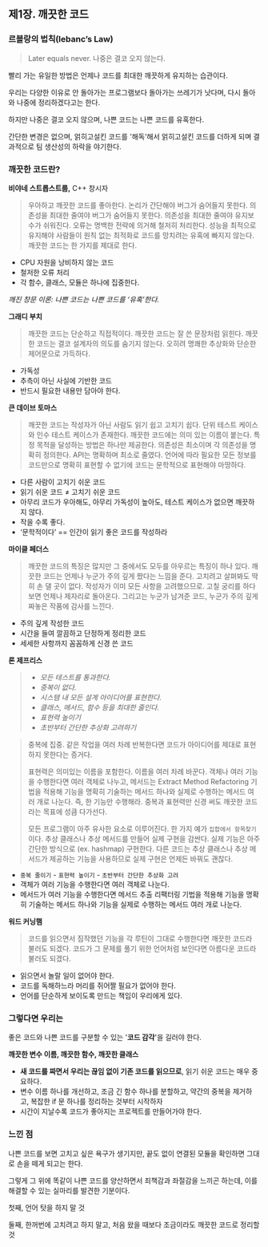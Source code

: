 ## 제1장. 깨끗한 코드
### 르블랑의 법칙(lebanc’s Law)
> Later equals never. 나중은 결코 오지 않는다.

빨리 가는 유일한 방법은 언제나 코드를 최대한 깨끗하게 유지하는 습관이다.

우리는 다양한 이유로 안 돌아가는 프로그램보다 돌아가는 쓰레기가 낫다며, 다시 돌아와 나중에 정리하겠다고는 한다.

하지만 나중은 결코 오지 않으며, 나쁜 코드는 나쁜 코드를 유혹한다.

간단한 변경은 없으며, 얽히고설킨 코드를 '해독'해서 얽히고설킨 코드를 더하게 되며 결과적으로 팀 생산성의 하락을 야기한다.

### 깨끗한 코드란?

**비야네 스트롭스트룹,** C++ 창시자

> 우아하고 깨끗한 코드를 좋아한다. 논리가 간단해야 버그가 숨어들지 못한다. 의존성을 최대한 줄여야 버그가 숨어들지 못한다. 의존성을 최대한 줄여야 유지보수가 쉬워진다. 오류는 명백한 전략에 의거해 철저히 처리한다. 성능을 최적으로 유지해야 사람들이 원칙 없는 최적화로 코드를 망치려는 유혹에 빠지지 않는다. 깨끗한 코드는 한 가지를 제대로 한다.

- CPU 자원을 낭비하지 않는 코드
- 철저한 오류 처리
- 각 함수, 클래스, 모듈은 하나에 집중한다.

*깨진 창문 이론: 나쁜 코드는 나쁜 코드를 ‘유혹’한다.*

**그래디 부치**

> 깨끗한 코드는 단순하고 직접적이다. 깨끗한 코드는 잘 쓴 문장처럼 읽힌다. 깨끗한 코드는 결코 설계자의 의도를 숨기지 않는다. 오히려 명쾌한 추상화와 단순한 제어문으로 가득하다.

- 가독성
- 추측이 아닌 사실에 기반한 코드
- 반드시 필요한 내용만 담아야 한다.

**큰 데이브 토마스**

> 깨끗한 코드는 작성자가 아닌 사람도 읽기 쉽고 고치기 쉽다. 단위 테스트 케이스와 인수 테스트 케이스가 존재한다. 깨끗한 코드에는 의미 있는 이름이 붙는다. 특정 목적을 달성하는 방법은 하나만 제공한다. 의존성은 최소이며 각 의존성을 명확히 정의한다. API는 명확하며 최소로 줄였다. 언어에 따라 필요한 모든 정보를 코드만으로 명확히 표현할 수 없기에 코드는 문학적으로 표현해야 마땅하다.

- 다른 사람이 고치기 쉬운 코드
- 읽기 쉬운 코드 ≠ 고치기 쉬운 코드
- 아무리 코드가 우아해도, 아무리 가독성이 높아도, 테스트 케이스가 없으면 깨끗하지 않다.
- 작을 수록 좋다.
- ‘문학적이다’ == 인간이 읽기 좋은 코드를 작성하라

**마이클 페더스**

> 깨끗한 코드의 특징은 많지만 그 중에서도 모두를 아우르는 특징이 하나 있다. 깨끗한 코드는 언제나 누군가 주의 깊게 짰다는 느낌을 준다. 고치려고 살펴봐도 딱히 손 댈 곳이 없다. 작성자가 이미 모든 사항을 고려했으므로. 고칠 궁리를 하다 보면 언제나 제자리로 돌아온다. 그리고는 누군가 남겨준 코드, 누군가 주의 깊게 짜놓은 작품에 감사를 느낀다.

- 주의 깊게 작성한 코드 
- 시간을 들여 깔끔하고 단정하게 정리한 코드 
- 세세한 사항까지 꼼꼼하게 신경 쓴 코드

**론 제프리스**
> - *모든 테스트를 통과한다.*
> - *중복이 없다.*
> - *시스템 내 모든 설계 아이디어를 표현한다.*
> - *클래스, 메서드, 함수 등을 최대한 줄인다.*
> - *표현력 높이기*
> - *초반부터 간단한 추상화 고려하기*

> 중복에 집중. 같은 작업을 여러 차례 반복한다면 코드가 아이디어를 제대로 표현하지 못한다는 증거다. 
> 
> 표현력은 의미있는 이름을 포함한다. 이름을 여러 차례 바꾼다. 객체나 여러 기능을 수행한다면 여러 객체로 나누고, 메서드는 Extract Method Refactoring 기법을 적용해 기능을 명확히 기술하는 메서드 하나와 실제로 수행하는 메서드 여러 개로 나눈다. 즉, 한 기능만 수행해라.
중복과 표현력만 신경 써도 깨끗한 코드라는 목표에 성큼 다가선다.
> 
>모든 프로그램이 아주 유사한 요소로 이루어진다. 한 가지 예가 `집합에서 항목찾기`이다. 추상 클래스나 추상 메서드를 만들어 실제 구현을 감싼다. 실제 기능은 아주 간단한 방식으로 (ex. hashmap) 구현한다. 다른 코드는 추상 클래스나 추상 메서드가 제공하는 기능을 사용하므로 실제 구현은 언제든 바꿔도 괜찮다.

- `중복 줄이기` - `표현력 높이기` - `초반부터 간단한 추상화 고려`
- 객체가 여러 기능을 수행한다면 여러 객체로 나눈다. 
- 메서드가 여러 기능을 수행한다면 메서드 추출 리팩터링 기법을 적용해 기능을 명확히 기술하는 메서드 하나와 기능을 실제로 수행하는 메서드 여러 개로 나눈다.

**워드 커닝햄**

> 코드를 읽으면서 짐작했던 기능을 각 루틴이 그대로 수행한다면 깨끗한 코드라 불러도 되겠다. 코드가 그 문제를 풀기 위한 언어처럼 보인다면 아름다운 코드라 불러도 되겠다.

- 읽으면서 놀랄 일이 없어야 한다. 
- 코드를 독해하느라 머리를 쥐어짤 필요가 없어야 한다. 
- 언어를 단순하게 보이도록 만드는 책임이 우리에게 있다.


### 그렇다면 우리는

좋은 코드와 나쁜 코드를 구분할 수 있는 '**코드 감각**'을 길러야 한다.

**깨끗한 변수 이름, 깨끗한 함수, 깨끗한 클래스**

- **새 코드를 짜면서 우리는 끊임 없이 기존 코드를 읽으므로**, 읽기 쉬운 코드는 매우 중요하다.
- 변수 이름 하나를 개선하고, 조금 긴 함수 하나를 분할하고, 약간의 중복을 제거하고, 복잡한 if 문 하나를 정리하는 것부터 시작하자
- 시간이 지날수록 코드가 좋아지는 프로젝트를 만들어가야 한다.

### 느낀 점
나쁜 코드를 보면 고치고 싶은 욕구가 생기지만, 끝도 없이 연결된 모듈을 확인하면 그대로 손을 떼게 되고는 한다.

그렇게 그 위에 똑같이 나쁜 코드를 양산하면서 죄책감과 좌절감을 느끼곤 하는데, 이를 해결할 수 있는 실마리를 발견한 기분이다.

첫째, 언어 탓을 하지 말 것

둘째, 한꺼번에 고치려고 하지 말고, 처음 왔을 때보다 조금이라도 깨끗한 코드로 정리할 것